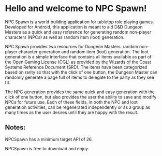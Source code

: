 # Hello and welcome to NPC Spawn!
NPC Spawn is a world building application for tabletop role playing games. Developed for Android, this application is meant to aid D&D Dungeon Masters as a quick and easy reference for generating random non-player characters (NPCs) as well as random item (loot) generation. 

NPC Spawn provides two resources for Dungeon Masters: random non-player character generation and random item (loot) generation. The loot generation is a simple interface that contains all items available as part of the Open Gaming License (OGL) as provided by the Wizards of the Coast Systems Reference Document (SRD). The items have been categorized based on rarity so that with the click of one button, the Dungeon Master can randomly generate a page full of items to delegate to the party as they see fit. 

The NPC generation provides the same quick and easy generation with the click of one button, but also provides the user the ability to save and modify NPCs for future use. Each of these fields, in both the NPC and loot generation activities, can be regenerated independently or as a group as many times as the user desires until they are happy with the result.

## Notes:
NPCSpawn has a minimum target API of 26. 

NPCSpawn is free to download and enjoy. 
